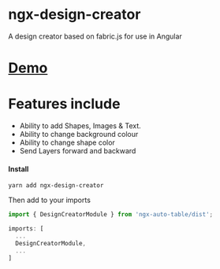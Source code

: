 # ngx-design-creator
A design creator based on fabric.js for use in Angular

# [Demo](https://joshua-marcus.github.io/ngx-design-creator/)

# Features include
- Ability to add Shapes, Images & Text.
- Ability to change background colour
- Ability to change shape color
- Send Layers forward and backward

#### Install
`yarn add ngx-design-creator`

Then add to your imports

``` typescript
import { DesignCreatorModule } from 'ngx-auto-table/dist';

imports: [
  ...
  DesignCreatorModule,
  ...
]
```

